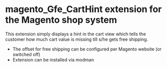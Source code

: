 # magento_Gfe_CartHint extension for the Magento shop system

This extension simply displays a hint in the cart view which tells the customer how much cart value is missing till s/he gets free shipping.

* The offset for free shipping can be configured per Magento website (or switched off)
* Extension can be installed via modman
